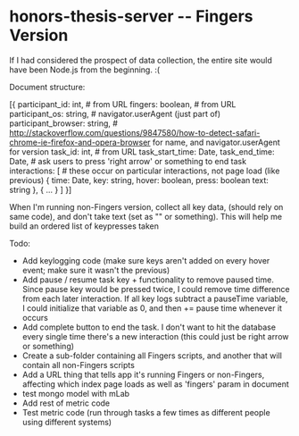 # honors-thesis-server -- Fingers Version

If I had considered the prospect of data collection, the entire site would have been Node.js from the beginning. :(

Document structure:

[{
	participant_id: int, # from URL
	fingers: boolean, # from URL
	participant_os: string, # navigator.userAgent (just part of)
	participant_browser: string, # http://stackoverflow.com/questions/9847580/how-to-detect-safari-chrome-ie-firefox-and-opera-browser for name, and navigator.userAgent for version
	task_id: int, # from URL
	task_start_time: Date,
	task_end_time: Date, # ask users to press 'right arrow' or something to end task
	interactions: [ # these occur on particular interactions, not page load (like previous)
		{
			time: Date,
			key: string,
			hover: boolean,
			press: boolean
			text: string
		},
		{
			...
		}
	]
}]

When I'm running non-Fingers version, collect all key data, (should rely on same code), and don't take text (set as "" or something). This will help me build an ordered list of keypresses taken

Todo:

* Add keylogging code (make sure keys aren't added on every hover event; make sure it wasn't the previous)
* Add pause / resume task key + functionality to remove paused time. Since pause key would be pressed twice, I could remove time difference from each later interaction. If all key logs subtract a pauseTime variable, I could initialize that variable as 0, and then += pause time whenever it occurs
* Add complete button to end the task. I don't want to hit the database every single time there's a new interaction (this could just be right arrow or something)
* Create a sub-folder containing all Fingers scripts, and another that will contain all non-Fingers scripts
* Add a URL thing that tells app it's running Fingers or non-Fingers, affecting which index page loads as well as 'fingers' param in document
* test mongo model with mLab
* Add rest of metric code
* Test metric code (run through tasks a few times as different people using different systems)

